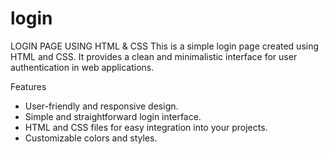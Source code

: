# login
LOGIN PAGE USING HTML &amp; CSS 
This is a simple login page created using HTML and CSS. It provides a clean and minimalistic interface for user authentication in web applications.



Features

- User-friendly and responsive design.
- Simple and straightforward login interface.
- HTML and CSS files for easy integration into your projects.
- Customizable colors and styles.
